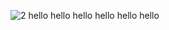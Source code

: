 ![2](https://user-images.githubusercontent.com/72302495/121909868-f6b17b80-cd4b-11eb-87b5-05555b646625.PNG)
hello hello
hello hello
hello hello
